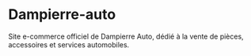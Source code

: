 # Dampierre-auto
Site e-commerce officiel de Dampierre Auto, dédié à la vente de pièces, accessoires et services automobiles.
